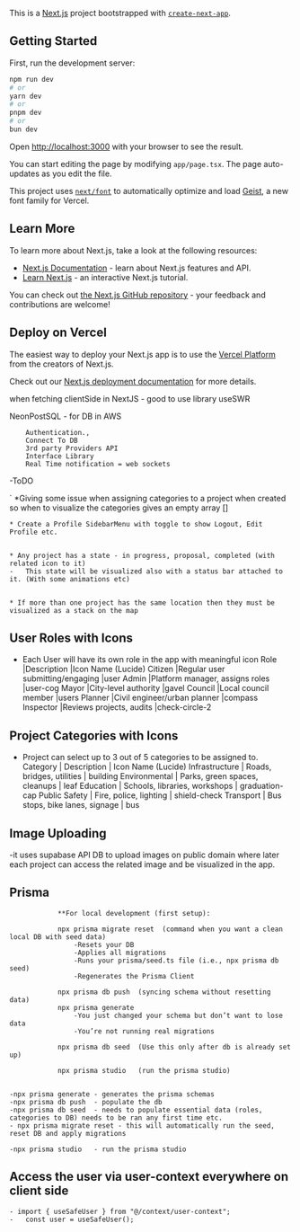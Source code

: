 This is a [Next.js](https://nextjs.org) project bootstrapped with [`create-next-app`](https://nextjs.org/docs/app/api-reference/cli/create-next-app).

## Getting Started

First, run the development server:

```bash
npm run dev
# or
yarn dev
# or
pnpm dev
# or
bun dev
```

Open [http://localhost:3000](http://localhost:3000) with your browser to see the result.

You can start editing the page by modifying `app/page.tsx`. The page auto-updates as you edit the file.

This project uses [`next/font`](https://nextjs.org/docs/app/building-your-application/optimizing/fonts) to automatically optimize and load [Geist](https://vercel.com/font), a new font family for Vercel.

## Learn More

To learn more about Next.js, take a look at the following resources:

- [Next.js Documentation](https://nextjs.org/docs) - learn about Next.js features and API.
- [Learn Next.js](https://nextjs.org/learn) - an interactive Next.js tutorial.

You can check out [the Next.js GitHub repository](https://github.com/vercel/next.js) - your feedback and contributions are welcome!

## Deploy on Vercel

The easiest way to deploy your Next.js app is to use the [Vercel Platform](https://vercel.com/new?utm_medium=default-template&filter=next.js&utm_source=create-next-app&utm_campaign=create-next-app-readme) from the creators of Next.js.

Check out our [Next.js deployment documentation](https://nextjs.org/docs/app/building-your-application/deploying) for more details.




when fetching clientSide in NextJS - good to use library useSWR


NeonPostSQL - for DB in AWS

        Authentication.,
        Connect To DB
        3rd party Providers API
        Interface Library
        Real Time notification = web sockets

-ToDO

`   *Giving some issue when assigning categories to a project when created so when to visualize the categories gives an empty array []



    * Create a Profile SidebarMenu with toggle to show Logout, Edit Profile etc.
    

    * Any project has a state - in progress, proposal, completed (with related icon to it)
    -   This state will be visualized also with a status bar attached to it. (With some animations etc)


    * If more than one project has the same location then they must be visualized as a stack on the map

## User Roles with Icons
- Each User will have its own role in the app with meaningful icon
    Role	        |Description	                    |Icon Name (Lucide)
    Citizen	        |Regular user submitting/engaging	|user
    Admin	        |Platform manager, assigns roles	|user-cog
    Mayor	        |City-level authority	            |gavel
    Council	        |Local council member	            |users
    Planner	        |Civil engineer/urban planner	    |compass
    Inspector	    |Reviews projects, audits	        |check-circle-2


## Project Categories with Icons
- Project can select up to 3 out of 5 categories to be assigned to.
    Category	      |  Description	                  |  Icon Name (Lucide)
    Infrastructure	  |  Roads, bridges, utilities	      |  building
    Environmental	  |  Parks, green spaces, cleanups	  |  leaf
    Education	      |  Schools, libraries, workshops	  |  graduation-cap
    Public Safety	  |  Fire, police, lighting	          |  shield-check
    Transport	      |  Bus stops, bike lanes, signage	  |  bus

## Image Uploading
-it uses supabase API DB to upload images on public domain where later each project can access the related image and be visualized in the app.



## Prisma
                **For local development (first setup):
       
                npx prisma migrate reset  (command when you want a clean local DB with seed data)
                    -Resets your DB
                    -Applies all migrations
                    -Runs your prisma/seed.ts file (i.e., npx prisma db seed)
                    -Regenerates the Prisma Client

                npx prisma db push  (syncing schema without resetting data)
                npx prisma generate
                    -You just changed your schema but don’t want to lose data
                    -You’re not running real migrations

                npx prisma db seed  (Use this only after db is already set up)

                npx prisma studio   (run the prisma studio)


    -npx prisma generate - generates the prisma schemas
    -npx prisma db push  - populate the db
    -npx prisma db seed  - needs to populate essential data (roles, categories to DB) needs to be ran any first time etc.
    - npx prisma migrate reset - this will automatically run the seed, reset DB and apply migrations

    -npx prisma studio   - run the prisma studio


## Access the user via user-context everywhere on client side
    - import { useSafeUser } from "@/context/user-context";
    -   const user = useSafeUser();